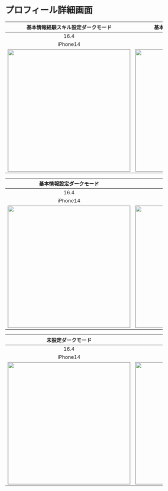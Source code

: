 # プロフィール詳細画面

|基本情報経験スキル設定ダークモード|基本情報経験スキル設定ライトモード|
|:---:|:---:|
|16.4|16.4|
|iPhone14|iPhone14|
|<img src='../ReferenceImages_64/プロフィール詳細画面/testProfileDetailViewController_基本情報_経験スキル設定_ダークモード_iPhone_16_4_390x844@3x.png' width='390' style='border: 1px solid #999' />|<img src='../ReferenceImages_64/プロフィール詳細画面/testProfileDetailViewController_基本情報_経験スキル設定_ライトモード_iPhone_16_4_390x844@3x.png' width='390' style='border: 1px solid #999' />|

|基本情報設定ダークモード|基本情報設定ライトモード|
|:---:|:---:|
|16.4|16.4|
|iPhone14|iPhone14|
|<img src='../ReferenceImages_64/プロフィール詳細画面/testProfileDetailViewController_基本情報設定_ダークモード_iPhone_16_4_390x844@3x.png' width='390' style='border: 1px solid #999' />|<img src='../ReferenceImages_64/プロフィール詳細画面/testProfileDetailViewController_基本情報設定_ライトモード_iPhone_16_4_390x844@3x.png' width='390' style='border: 1px solid #999' />|

|未設定ダークモード|未設定ライトモード|
|:---:|:---:|
|16.4|16.4|
|iPhone14|iPhone14|
|<img src='../ReferenceImages_64/プロフィール詳細画面/testProfileDetailViewController_未設定_ダークモード_iPhone_16_4_390x844@3x.png' width='390' style='border: 1px solid #999' />|<img src='../ReferenceImages_64/プロフィール詳細画面/testProfileDetailViewController_未設定_ライトモード_iPhone_16_4_390x844@3x.png' width='390' style='border: 1px solid #999' />|

